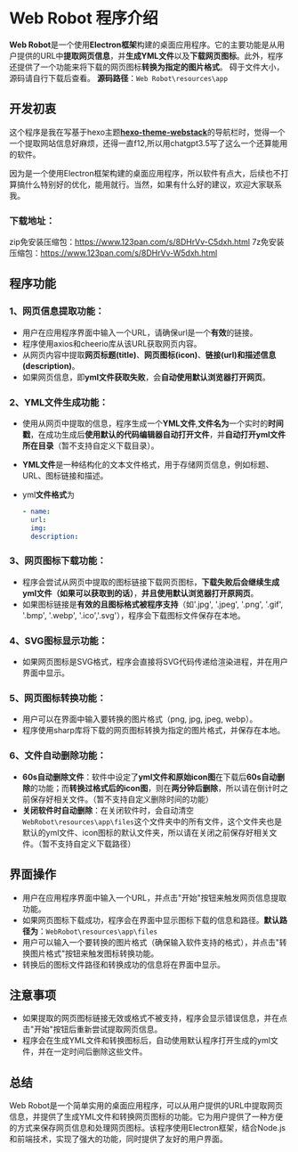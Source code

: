 # **Web Robot 程序介绍**

 **Web Robot**是一个使用**Electron框架**构建的桌面应用程序。它的主要功能是从用户提供的URL中**提取网页信息**，并**生成YML文件**以及**下载网页图标**。此外，程序还提供了一个功能来将下载的网页图标**转换为指定的图片格式**。
碍于文件大小，源码请自行下载后查看。
**源码路径**：`Web Robot\resources\app`
## 开发初衷

这个程序是我在写基于hexo主题[**hexo-theme-webstack**](https://github.com/HCLonely/hexo-theme-webstack/)的导航栏时，觉得一个一个提取网站信息好麻烦，还得一直f12,所以用chatgpt3.5写了这么一个还算能用的软件。

因为是一个使用Electron框架构建的桌面应用程序，所以软件有点大，后续也不打算搞什么特别好的优化，能用就行。当然，如果有什么好的建议，欢迎大家联系我。

### **下载地址：**

zip免安装压缩包：https://www.123pan.com/s/8DHrVv-C5dxh.html
7z免安装压缩包：https://www.123pan.com/s/8DHrVv-W5dxh.html

## **程序功能**

### 1、**网页信息提取功能**：

   - 用户在应用程序界面中输入一个URL，请确保url是一个**有效**的链接。
   - 程序使用axios和cheerio库从该URL获取网页内容。
   - 从网页内容中提取**网页标题(title)**、**网页图标(icon)**、**链接(url)**和**描述信息(description)**。
   - 如果网页信息，即**yml文件获取失败**，会**自动使用默认浏览器打开网页**。

### **2、YML文件生成功能**：

   - 使用从网页中提取的信息，程序生成一个**YML文件**,**文件名为**一个实时的**时间戳**，在成功生成后**使用默认的代码编辑器自动打开文件**，并**自动打开yml文件所在目录**（暂不支持自定义下载目录）。

   - **YML文件**是一种结构化的文本文件格式，用于存储网页信息，例如标题、URL、图标链接和描述。

   - yml**文件格式**为

     ```yml
     - name: 
       url: 
       img: 
       description: 
     ```

### 3、**网页图标下载功能**：

   - 程序会尝试从网页中提取的图标链接下载网页图标，**下载失败后会继续生成yml文件（如果可以获取到的话）**，**并且使用默认浏览器打开原网页**。
   - 如果图标链接是**有效的且图标格式被程序支持**（如'.jpg', '.jpeg', '.png', '.gif', '.bmp', '.webp', '.ico','.svg'），程序会下载图标文件保存在本地。

### 4、**SVG图标显示功能**：

   - 如果网页图标是SVG格式，程序会直接将SVG代码传递给渲染进程，并在用户界面中显示。

### 5、**网页图标转换功能**：

   - 用户可以在界面中输入要转换的图片格式（png, jpg, jpeg, webp）。
   - 程序使用sharp库将下载的网页图标转换为指定的图片格式，并保存在本地。

### 6、**文件自动删除功能：**

   - **60s自动删除文件**：软件中设定了**yml文件和原始icon图**在下载后**60s自动删除**的功能；而**转换过格式后的icon图**，则在**两分钟后删除**，所以请在倒计时之前保存好相关文件。（暂不支持自定义删除时间的功能）
   - **关闭软件时自动删除**：在关闭软件时，会自动清空`WebRobot\resources\app\files`这个文件夹中的所有文件，这个文件夹也是默认的yml文件、icon图标的默认文件夹，所以请在关闭之前保存好相关文件。（暂不支持自定义下载路径）


## **界面操作**

- 用户在应用程序界面中输入一个URL，并点击"开始"按钮来触发网页信息提取功能。
- 如果网页图标下载成功，程序会在界面中显示图标下载的信息和路径。**默认路径为**：`WebRobot\resources\app\files`
- 用户可以输入一个要转换的图片格式（确保输入软件支持的格式），并点击"转换图片格式"按钮来触发图标转换功能。
- 转换后的图标文件路径和转换成功的信息将在界面中显示。

## **注意事项**

- 如果提取的网页图标链接无效或格式不被支持，程序会显示错误信息，并在点击"开始"按钮后重新尝试提取网页信息。
- 程序会在生成YML文件和转换图标后，自动使用默认程序打开生成的yml文件，并在一定时间后删除这些文件。

## **总结**

Web Robot是一个简单实用的桌面应用程序，可以从用户提供的URL中提取网页信息，并提供了生成YML文件和转换网页图标的功能。它为用户提供了一种方便的方式来保存网页信息和处理网页图标。该程序使用Electron框架，结合Node.js和前端技术，实现了强大的功能，同时提供了友好的用户界面。

